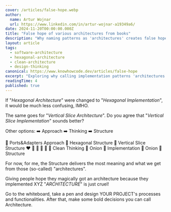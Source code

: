 ```yaml
---
cover: /articles/false-hope.webp
author:
  name: Artur Wojnar
  url: https://www.linkedin.com/in/artur-wojnar-a19349a6/
date: 2024-11-20T00:00:00.000Z
title: "False hope of various architectures from books"
description: "Why naming patterns as 'architectures' creates false hope. Learn the difference between implementation patterns and true software architecture."
layout: article
tags:
  - software-architecture
  - hexagonal-architecture
  - clean-architecture
  - design-thinking
canonical: https://www.knowhowcode.dev/articles/false-hope
excerpt: "Exploring why calling implementation patterns 'architectures' misleads developers and how to approach true architectural design"
readingTime: 4
published: true
---
```


If "_Hexagonal Architecture_" were changed to "_Hexagonal Implementation_", it would be much less confusing, IMHO.

The same goes for "_Vertical Slice Architecture_". Do you agree that "_Vertical Slice Implementation_" sounds better?

Other options:
➡️ Approach
➡️ Thinking
➡️ Structure

🤔 Ports&Adapters Approach
🤔 Hexagonal Structure
🤔 Vertical Slice Structure ❤️ 🩷 🧡 💛 💚 
🤔 Clean Thinking
🤔 Onion 🧅 Implementation
🤔 Onion 🧅 Structure

For now, for me, the Structure delivers the most meaning and what we get from those (so-called) "architectures".

Giving people hope they magically got an architecture because they implemented XYZ "_ARCHITECTURE_" is just cruel!

Go to the whiteboard, take a pen and design YOUR PROJECT's processes and functionalities. After that, make some bold decisions you can call Architecture.

<img class="article-image" src="/articles/false-hope.webp" alt="" loading="eager" fetchpriority="high" />